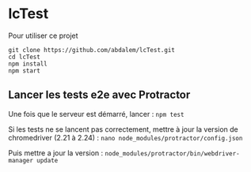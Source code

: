 # lcTest

Pour utiliser ce projet

```
git clone https://github.com/abdalem/lcTest.git
cd lcTest
npm install
npm start
```

## Lancer les tests e2e avec Protractor
Une fois que le serveur est démarré, lancer : `npm test`

Si les tests ne se lancent pas correctement, mettre à jour la version de chromedriver (2.21 à 2.24) :
`nano node_modules/protractor/config.json`

Puis mettre a jour la version :
`node_modules/protractor/bin/webdriver-manager update`
